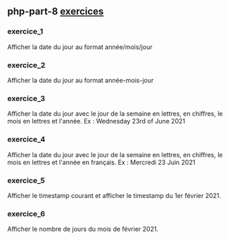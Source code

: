 ## php-part-8 [exercices](https://github.com/HedyKatherine/exosPHP/blob/master/exercicesPHP%23partie8.md)

### exercice_1
Afficher la date du jour au format année/mois/jour

### exercice_2
Afficher la date du jour au format année-mois-jour

### exercice_3
Afficher la date du jour avec le jour de la semaine en lettres, en chiffres, le mois en lettres et l'année. Ex : Wednesday 23rd of June 2021

### exercice_4
Afficher la date du jour avec le jour de la semaine en lettres, en chiffres, le mois en lettres et l'année en français. Ex : Mercredi 23 Juin 2021

### exercice_5
Afficher le timestamp courant et afficher le timestamp du 1er février 2021.

### exercice_6
Afficher le nombre de jours du mois de février 2021.
